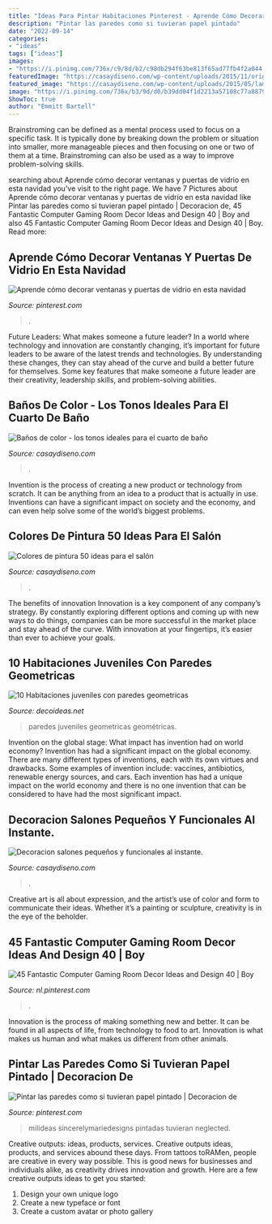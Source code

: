 ```yaml
---
title: "Ideas Para Pintar Habitaciones Pinterest - Aprende Cómo Decorar Ventanas Y Puertas De Vidrio En Esta Navidad"
description: "Pintar las paredes como si tuvieran papel pintado"
date: "2022-09-14"
categories:
- "ideas"
tags: ["ideas"]
images:
- "https://i.pinimg.com/736x/c9/8d/b2/c98db294f63be813f65ad77fb4f2a044.jpg"
featuredImage: "https://casaydiseno.com/wp-content/uploads/2015/11/original-diseño-ñ´baño-´color.jpeg"
featured_image: "https://casaydiseno.com/wp-content/uploads/2015/05/lamparas-espejos-mimbre-muebles.jpg"
image: "https://i.pinimg.com/736x/b3/9d/d0/b39dd04f1d2213a57108c77a887977bf.jpg"
ShowToc: true
author: "Emmitt Bartell"
---
```



Brainstroming can be defined as a mental process used to focus on a specific task. It is typically done by breaking down the problem or situation into smaller, more manageable pieces and then focusing on one or two of them at a time. Brainstroming can also be used as a way to improve problem-solving skills.

	

		
searching about Aprende cómo decorar ventanas y puertas de vidrio en esta navidad you've visit to the right page. We have 7 Pictures about Aprende cómo decorar ventanas y puertas de vidrio en esta navidad like Pintar las paredes como si tuvieran papel pintado | Decoracion de, 45 Fantastic Computer Gaming Room Decor Ideas and Design 40 | Boy and also 45 Fantastic Computer Gaming Room Decor Ideas and Design 40 | Boy. Read more:
		
    
## Aprende Cómo Decorar Ventanas Y Puertas De Vidrio En Esta Navidad

<img loading=lazy src="https://i.pinimg.com/736x/2d/ba/d0/2dbad033022ef3ea7081ee86cd042127.jpg" onerror="this.onerror=null;this.src='https://tse4.mm.bing.net/th?id=OIP.WXtlLJKjQnZxVV4jdH0O8wAAAA&amp;pid=15.1';" alt="Aprende cómo decorar ventanas y puertas de vidrio en esta navidad">

_Source: pinterest.com_

>. 

	

Future Leaders: What makes someone a future leader?
In a world where technology and innovation are constantly changing, it’s important for future leaders to be aware of the latest trends and technologies. By understanding these changes, they can stay ahead of the curve and build a better future for themselves. Some key features that make someone a future leader are their creativity, leadership skills, and problem-solving abilities.

    
## Baños De Color - Los Tonos Ideales Para El Cuarto De Baño

<img loading=lazy src="https://casaydiseno.com/wp-content/uploads/2015/11/original-diseño-ñ´baño-´color.jpeg" onerror="this.onerror=null;this.src='https://tse1.mm.bing.net/th?id=OIP.kKWGyqzorAh3ge8C4jdnxgHaJ3&amp;pid=15.1';" alt="Baños de color - los tonos ideales para el cuarto de baño">

_Source: casaydiseno.com_

>. 

	

Invention is the process of creating a new product or technology from scratch. It can be anything from an idea to a product that is actually in use. Inventions can have a significant impact on society and the economy, and can even help solve some of the world’s biggest problems.

    
## Colores De Pintura 50 Ideas Para El Salón

<img loading=lazy src="https://casaydiseno.com/wp-content/uploads/2015/11/Kristina-Wolf-salon-pared-pintada-amarillo.jpeg" onerror="this.onerror=null;this.src='https://tse3.mm.bing.net/th?id=OIP.7xqnLzO05ujYtIWSNfsF-QHaHa&amp;pid=15.1';" alt="Colores de pintura 50 ideas para el salón">

_Source: casaydiseno.com_

>. 

	

The benefits of innovation
Innovation is a key component of any company’s strategy. By constantly exploring different options and coming up with new ways to do things, companies can be more successful in the market place and stay ahead of the curve. With innovation at your fingertips, it’s easier than ever to achieve your goals.

    
## 10 Habitaciones Juveniles Con Paredes Geometricas

<img loading=lazy src="https://www.decoideas.net/wp-content/uploads/2017/03/paredes-geometricas-1.jpg" onerror="this.onerror=null;this.src='https://tse3.mm.bing.net/th?id=OIP.vU3PbbYH8yPgsrdgsHofgAHaJ_&amp;pid=15.1';" alt="10 Habitaciones juveniles con paredes geometricas">

_Source: decoideas.net_

>paredes juveniles geometricas geométricas. 

	

Invention on the global stage: What impact has invention had on world economy?
Invention has had a significant impact on the global economy. There are many different types of inventions, each with its own virtues and drawbacks. Some examples of invention include: vaccines, antibiotics, renewable energy sources, and cars. Each invention has had a unique impact on the world economy and there is no one invention that can be considered to have had the most significant impact.

    
## Decoracion Salones Pequeños Y Funcionales Al Instante.

<img loading=lazy src="https://casaydiseno.com/wp-content/uploads/2015/05/lamparas-espejos-mimbre-muebles.jpg" onerror="this.onerror=null;this.src='https://tse2.mm.bing.net/th?id=OIP.oJ60Coe0C_jT_Y-PxDABkgHaFi&amp;pid=15.1';" alt="Decoracion salones pequeños y funcionales al instante.">

_Source: casaydiseno.com_

>. 

	

Creative art is all about expression, and the artist’s use of color and form to communicate their ideas. Whether it’s a painting or sculpture, creativity is in the eye of the beholder.

    
## 45 Fantastic Computer Gaming Room Decor Ideas And Design 40 | Boy

<img loading=lazy src="https://i.pinimg.com/736x/c9/8d/b2/c98db294f63be813f65ad77fb4f2a044.jpg" onerror="this.onerror=null;this.src='https://tse3.mm.bing.net/th?id=OIP.dpGinpY0BguMkeWnXS0bqwHaLF&amp;pid=15.1';" alt="45 Fantastic Computer Gaming Room Decor Ideas and Design 40 | Boy">

_Source: nl.pinterest.com_

>. 

	

Innovation is the process of making something new and better. It can be found in all aspects of life, from technology to food to art. Innovation is what makes us human and what makes us different from other animals.

    
## Pintar Las Paredes Como Si Tuvieran Papel Pintado | Decoracion De

<img loading=lazy src="https://i.pinimg.com/736x/b3/9d/d0/b39dd04f1d2213a57108c77a887977bf.jpg" onerror="this.onerror=null;this.src='https://tse2.mm.bing.net/th?id=OIP.Xh1CA_gjVaTRUHAoJZz4SgHaLH&amp;pid=15.1';" alt="Pintar las paredes como si tuvieran papel pintado | Decoracion de">

_Source: pinterest.com_

>milideas sincerelymariedesigns pintadas tuvieran neglected. 

	

Creative outputs: ideas, products, services.
Creative outputs ideas, products, and services abound these days. From tattoos toRAMen, people are creative in every way possible. This is good news for businesses and individuals alike, as creativity drives innovation and growth. Here are a few creative outputs ideas to get you started:
1. Design your own unique logo
2. Create a new typeface or font
3. Create a custom avatar or photo gallery

